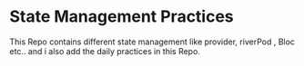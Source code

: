 # State Management Practices 
This Repo contains different state management like provider, riverPod , Bloc etc.. and i also add the daily practices in this Repo.
